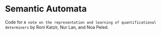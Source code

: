 # Semantic Automata
Code for `A note on the representation and learning of quantificational determiners` by Roni Katzir, Nur Lan, and Noa Peled.
